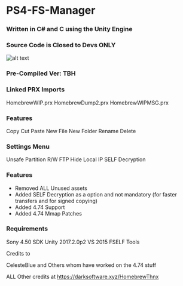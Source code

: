 # PS4-FS-Manager

### Written in C# and C using the Unity Engine

### Source Code is Closed to Devs ONLY

![alt text](https://github.com/LightningMods/PS4-FS-Manager/blob/master/FS.png)


### Pre-Compiled Ver: TBH

### Linked PRX Imports

HomebrewWIP.prx
HomebrewDump2.prx
HomebrewWIPMSG.prx




### Features
Copy
Cut
Paste
New File
New Folder
Rename
Delete

### Settings Menu
Unsafe Partition R/W
FTP
Hide Local IP
SELF Decryption

### Features

- Removed ALL Unused assets
- Added SELF Decryption as a option and not mandatory (for faster transfers and for signed copying)
- Added 4.74 Support
- Added 4.74 Mmap Patches

### Requirements

Sony 4.50 SDK
Unity 2017.2.0p2
VS 2015
FSELF Tools

Credits to

CelesteBlue and Others whom have worked on the 4.74 stuff

ALL Other credits at https://darksoftware.xyz/HomebrewThnx
